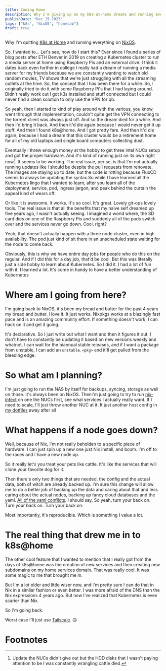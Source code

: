 ```yaml
---
title: Coming Home
description: Why I'm giving up on my k8s-at-home dreams and running everything on NixOS
publishDate: "Dec 15 2023"
tags: ["k8s", "NixOS", "homelab"]
draft: true
---
```


Why I\'m quitting [K8s at Home](https://k8s-at-home.com/) and running
everything on [NixOS](https://nixos.org/).

So, I wanted to... Let\'s see, how do I start this? Ever since I found a
series of blog posts after ETH Denver in 2019 on creating a Kubernetes
cluster to run a media server at home using Raspberry Pis and an
external drive. I think it dates back even further in college I really
had a dream of running a media server for my friends because we are
constantly wanting to watch old random movies, TV shows that we\'re just
struggling with all the streaming outlets at the time. So, the concept
that I has been there for a while. So, I originally tried to do it with
some Raspberry Pi\'s that I had laying around. Didn\'t really work out I
got k3s installed and stuff connected but I could never find a clean
solution to only use the VPN for qb.

So yeah, then I started to kind of play around with the various, you
know, went through that implementation, couldn\'t quite get the VPN
connecting to the torrent client was always just off. And so the dream
died for a while. And then I\'d bring it back. And then it\'d die again
because I would never get it up stuff. And then I found k8s@home. And I
got pretty fare. And then it\'d die again, because I had a dream that
this cluster would be a retirement home for all of my old laptops and
single board computers collecting dust.

Eventually I threw enough money at the hobby to get three intel NUCs
setup and got the proper hardware. And it\'s kind of running just on its
own right now[^1]. It seems to be working. The real issue, per se, is
that I\'m not actually running updates like I should be despite the pull
requests from renovate. The images are staying up to date, but the code
is rotting because FluxCD seems to always be updating the syntax.So
while I have learned all the Kubernetes lingo that I wanted to learn,
after you learn all of the deployment, service, pod, ingress jargon, and
peak behind the curtain the appeal kind of wears off.

Or like it is awesome. It works. It\'s so cool. It\'s great. Lovely
git-ops lovely tools. The real issue is that all the benefits that my
naive self dreamed up five years ago, I wasn\'t actually seeing. I
imagined a world where, the SD card dies on one of the Raspberry Pis and
suddenly all of the pods switch over and the services never go down.
Cool, right?

Yeah, that doesn\'t actually happen with a three node cluster, even in
high availability. The pod just kind of sit there in an unscheduled
state waiting for the node to come back.

Obviously, this is why we have entire day jobs for people who do this on
the regular. And if I did this for a day job, that\'d be cool. But this
was literally just a side hobby to learn about Kubernetes. So I did it.
I had a lot of fun with it. I learned a lot. It\'s come in handy to have
a better understanding of Kubernetes

# Where am I going from here?

I\'m going back to NixOS, it\'s been my bread and butter for the past 4
years my bread and butter. I love it. It just works. Nixpkgs works at a
blazingly fast pace and is an amazing community effort. If something
doesn\'t work, I can hack on it and get it going.

It\'s declarative. So I just write out what I want and then it figures
it out. I don\'t have to constantly be updating it based on new versions
weekly and whatnot. I can wait for the biannual stable releases, and if
I want a package from unstable, I can add an `unstable.<pkg>` and it\'ll
get pulled from the bleeding edge.

# So what am I planning?

I\'m just going to run the NAS by itself for backups, syncing, storage
as well on those. It\'s always been on NixOS. ThenI\'m just going to try
to run [nix-infect](https://github.com/elitak/nixos-infect) on one the
NUCs first, see what services I actually really want. If I need to
scale, I\'ll just throw another NUC at it. It just another host config
in [my dotfiles](https://github.com/Emiller88/dotfiles) away after all

# What happens if a node goes down?

Well, because of Nix, I\'m not really beholden to a specific piece of
hardware. I can just spin up a new one just Nix install, and boom. I\'m
off to the races and I have a new node up.

So it really let\'s you treat your pets like cattle. It\'s like the
services that will clone your favorite dog for it.

Then there\'s only two things that are needed, the config and the actual
data, both of witch are already backed up. I\'m sure this change will
allow me to do a better job of backing up the data and caring about that
and less caring about the actual nodes, backing up fancy cloud databases
and the yaml. [All of the yaml conflicts](https://noyaml.com/). I should
say. So yeah, turn your back on. Turn your back on. Turn your back on.

Most importantly, it\'s reproducible. Which is something I value a lot.

# The real thing that drew me in to k8s@home

The other cool feature that I wanted to mention that I really got from
the days of k8s@home was the creation of new services and then creating
new subdomains on my home services domain. That was really cool. It was
some magic to me that brought me in.

But I\'m a lot older and little wiser now, and I\'m pretty sure I can do
that in Nix in a similar fashion or even better. I was more afraid of
the DNS than the Nix expressions 4 years ago. But now I\'ve realized
that Kubernetes is even scarier than Nix.

So I\'m going back.

Worst case I\'ll just use
[Tailscale](https://tailscale.com/edmundmiller). 🙃

# Footnotes

[^1]: Update the NUCs didn\'t give out but the HDD disks that I wasn\'t paying attention to be I was constantly wrangling cattle died.
